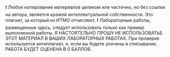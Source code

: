 ❗ Любое копирование материалов целиком или частично,
но без ссылки на автора, является кражей интеллектуальной собственности.
Это плагиат, за который из ИТМО отчисляют. ❗
 Лабораторные работы, размещенные здесь,
следует использовать только как пример выполненной работы.
Я НАСТОЯТЕЛЬНО ПРОШУ НЕ ИСПОЛЬЗОВАТЬБ
ЭТОТ МАТЕРИАЛ В ВАШИХ ЛАБОРАТОРНЫХ РАБОТАХ.
При проверке используется антиплагиат, и,
если вы будете уличены в списывании, РАБОТА БУДЕТ ОЦЕНЕНА В 0 БАЛЛОВ. 
